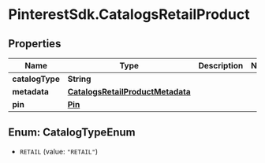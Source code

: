 # PinterestSdk.CatalogsRetailProduct

## Properties

Name | Type | Description | Notes
------------ | ------------- | ------------- | -------------
**catalogType** | **String** |  | 
**metadata** | [**CatalogsRetailProductMetadata**](CatalogsRetailProductMetadata.md) |  | 
**pin** | [**Pin**](Pin.md) |  | 



## Enum: CatalogTypeEnum


* `RETAIL` (value: `"RETAIL"`)




